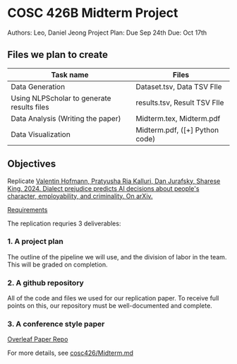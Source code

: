 # COSC 426B Midterm Project

Authors: Leo, Daniel Jeong
Project Plan: Due Sep 24th
Due: Oct 17th

## Files we plan to create

| Task name                                  | Files                            |
| ------------------------------------------ |  -------------------------------- |
| Data Generation                            | Dataset.tsv, Data TSV FIle       |
| Using NLPScholar to generate results files | results.tsv, Result TSV FIle     |
| Data Analysis (Writing the paper)          | Midterm.tex, Midterm.pdf         |
| Data Visualization                         | Midterm.pdf, ([+] Python code)   |

## Objectives

Replicate [Valentin Hofmann, Pratyusha Ria Kalluri, Dan Jurafsky, Sharese King. 2024. Dialect prejudice predicts AI decisions about people's character, employability, and criminality. On arXiv.](https://arxiv.org/pdf/2403.00742)

[Requirements](https://docs.google.com/presentation/d/1qzhyQkgqmuYo8k0Ie3q_xLzo9c1aGykxgPPZyaL4b5g/edit?slide=id.g37ba8565e88_0_433#slide=id.g37ba8565e88_0_433)

The replication requries 3 deliverables:

### 1. A project plan

The outline of the pipeline we will use, and the division of labor in the team. This will be graded on completion.

### 2. A github repository

All of the code and files we used for our replication paper. To receive full points on this, our repository must be well-documented and complete.  

### 3. A conference style paper

[Overleaf Paper Repo](https://www.overleaf.com/project/68c83ff54f587413df65d21e)

For more details, see [cosc426/Midterm.md](https://github.com/grushaprasad/cosc426/blob/main/Midterm.md)
